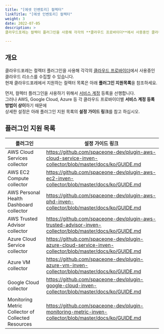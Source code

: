 ```yaml
---
title: "[에셋 인벤토리] 컬렉터"
linkTitle: "[에셋 인벤토리] 컬렉터"
weight: 3
date: 2022-07-05
description: > 
클라우드포레는 컬렉터 플러그인을 사용해 각각의 **클라우드 프로바이더**에서 사용중인 클라우드 리소스를 수집할 수 있습니다.

---
```


## 개요

클라우드포레는 컬렉터 플러그인을 사용해 각각의 [클라우드 프로바이더](/ko/docs/guides/asset-inventory)에서 사용중인 클라우드 리소스를 수집할 수 있습니다.  
현재 클라우드포레에서 지원하는 컬렉터 목록은 아래 **플러그인 지원목록**을 참조하세요.


먼저, 컬렉터 플러그인을 사용하기 위해서 [서비스 계정](/ko/docs/guides/asset-inventory/service-account) 등록을 선행합니다.  
그러나 AWS, Google Cloud, Azure 등 각 클라우드 프로바이더별 **서비스 계정 등록 방법이 상이**하기 때문에  
상세한 설정은 아래 플러그인 지원 목록의 **설정 가이드 링크**를 참고 하십시오.

## 플러그인 지원 목록

| **플러그인** | **설정 가이드 링크** |
| --- | --- |
| AWS Cloud Services collector | https://github.com/spaceone-dev/plugin-aws-cloud-service-inven-collector/blob/master/docs/ko/GUIDE.md |
| AWS EC2 Compute collector | https://github.com/spaceone-dev/plugin-aws-ec2-inven-collector/blob/master/docs/ko/GUIDE.md |
| AWS Personal Health Dashboard collector |https://github.com/spaceone-dev/plugin-aws-phd-inven-collector/blob/master/docs/ko/GUIDE.md|
| AWS Trusted Advisor collector | https://github.com/spaceone-dev/plugin-aws-trusted-advisor-inven-collector/blob/master/docs/ko/GUIDE.md
| Azure Cloud Service collector |https://github.com/spaceone-dev/plugin-azure-cloud-service-inven-collector/blob/master/docs/ko/GUIDE.md|
| Azure VM collector |https://github.com/spaceone-dev/plugin-azure-vm-inven-collector/blob/master/docs/ko/GUIDE.md|
| Google Cloud collector |https://github.com/spaceone-dev/plugin-google-cloud-inven-collector/blob/master/docs/ko/GUIDE.md|
| Monitoring Metric Collector of Collected Resources |https://github.com/spaceone-dev/plugin-monitoring-metric-inven-collector/blob/master/docs/ko/GUIDE.md|
